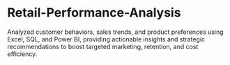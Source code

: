# Retail-Performance-Analysis
Analyzed customer behaviors, sales trends, and product preferences using Excel, SQL, and Power BI, providing actionable insights and strategic recommendations to boost targeted marketing, retention, and cost efficiency.
